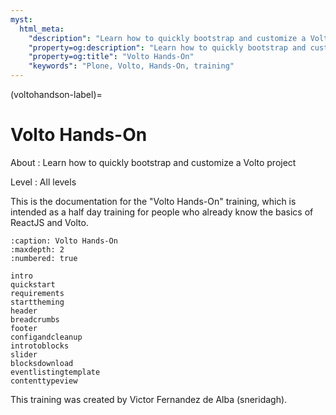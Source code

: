 ```yaml
---
myst:
  html_meta:
    "description": "Learn how to quickly bootstrap and customize a Volto project"
    "property=og:description": "Learn how to quickly bootstrap and customize a Volto project"
    "property=og:title": "Volto Hands-On"
    "keywords": "Plone, Volto, Hands-On, training"
---
```


(voltohandson-label)=

# Volto Hands-On

About
: Learn how to quickly bootstrap and customize a Volto project

Level
: All levels

This is the documentation for the "Volto Hands-On" training,
which is intended as a half day training for people who already know the basics of ReactJS and Volto.

```{toctree}
:caption: Volto Hands-On
:maxdepth: 2
:numbered: true

intro
quickstart
requirements
starttheming
header
breadcrumbs
footer
configandcleanup
introtoblocks
slider
blocksdownload
eventlistingtemplate
contenttypeview
```

This training was created by Victor Fernandez de Alba (sneridagh).
